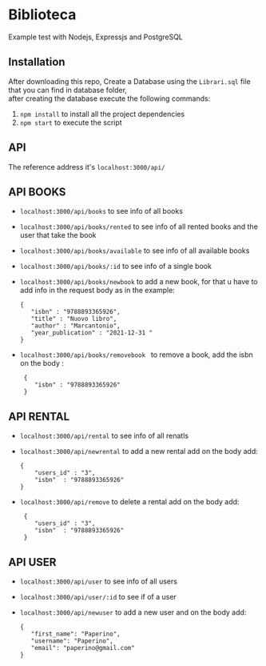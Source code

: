 # Biblioteca
 Example test with Nodejs, Expressjs and PostgreSQL

## Installation
After downloading this repo, Create a Database using the `Librari.sql` file that you can find in database folder,
<br/> after creating the database execute the following commands: 
1. `npm install` to install all the project dependencies 
2. `npm start` to execute the script 

## API
The reference address it's `localhost:3000/api/` 

## API BOOKS

- `localhost:3000/api/books` to see info of all books
- `localhost:3000/api/books/rented` to see info of all rented books and the user that take the book
- `localhost:3000/api/books/available` to see info of all available books
- `localhost:3000/api/books/:id` to see info of a single book
- `localhost:3000/api/books/newbook` to add a new book, for that u have to add info in the request body as in the example:
   
   ``` 
   { 
      "isbn" : "9788893365926",  
      "title" : "Nuovo libro",    
      "author" : "Marcantonio",    
      "year_publication" : "2021-12-31 "
   }
   ```
- `localhost:3000/api/books/removebook ` to remove a book, add the isbn on the body :
  
  ``` 
   { 
      "isbn" : "9788893365926"
   }
   ```
   
   
## API RENTAL
- `localhost:3000/api/rental` to see info of all renatls

- `localhost:3000/api/newrental` to add a new rental add on the body add:
   ```
   {
       "users_id" : "3",
       "isbn"  : "9788893365926"
   }
   ```
-  `localhost:3000/api/remove` to delete a rental add on the body add:
   ```
    {
       "users_id" : "3",
       "isbn"  : "9788893365926"
    }
    ```

## API USER
- `localhost:3000/api/user` to see info of all users
- `localhost:3000/api/user/:id` to see if of a user
- `localhost:3000/api/newuser` to add a new user and on the body add: 
   
   ```
   {
      "first_name": "Paperino",
      "username": "Paperino",
      "email": "paperino@gmail.com"
   }
   ```




